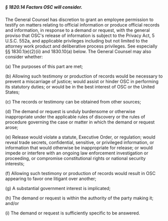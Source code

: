 ##### § 1820.14 Factors OSC will consider. #####

The General Counsel has discretion to grant an employee permission to testify on matters relating to official information or produce official records and information, in response to a demand or request, with the general proviso that OSC's release of information is subject to the Privacy Act, 5 U.S.C. 552a, and applicable privileges including but not limited to the attorney work product and deliberative process privileges. See especially §§ 1830.1(e)(2)(ii) and 1830.10(a) below. The General Counsel may also consider whether:

(a) The purposes of this part are met;

(b) Allowing such testimony or production of records would be necessary to prevent a miscarriage of justice; would assist or hinder OSC in performing its statutory duties; or would be in the best interest of OSC or the United States;

(c) The records or testimony can be obtained from other sources;

(d) The demand or request is unduly burdensome or otherwise inappropriate under the applicable rules of discovery or the rules of procedure governing the case or matter in which the demand or request arose;

(e) Release would violate a statute, Executive Order, or regulation; would reveal trade secrets, confidential, sensitive, or privileged information, or information that would otherwise be inappropriate for release; or would impede or interfere with an ongoing law enforcement investigation or proceeding, or compromise constitutional rights or national security interests;

(f) Allowing such testimony or production of records would result in OSC appearing to favor one litigant over another;

(g) A substantial government interest is implicated;

(h) The demand or request is within the authority of the party making it; and/or

(i) The demand or request is sufficiently specific to be answered.